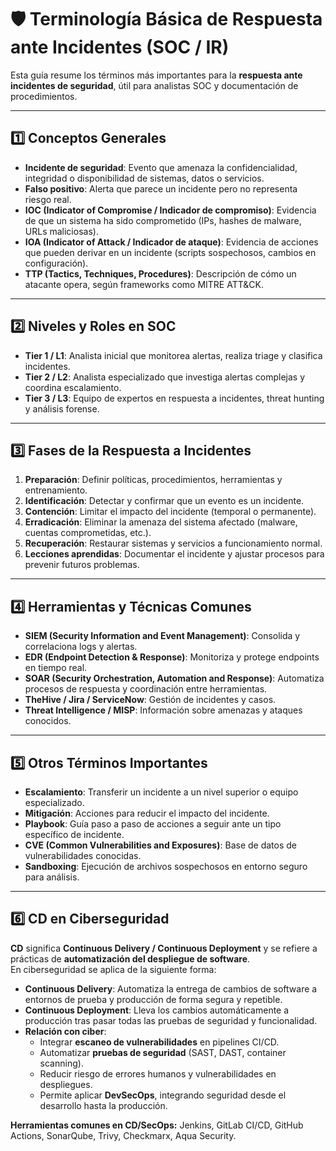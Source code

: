 # 🛡️ Terminología Básica de Respuesta ante Incidentes (SOC / IR)

Esta guía resume los términos más importantes para la **respuesta ante incidentes de seguridad**, útil para analistas SOC y documentación de procedimientos.

---

## 1️⃣ Conceptos Generales
- **Incidente de seguridad**: Evento que amenaza la confidencialidad, integridad o disponibilidad de sistemas, datos o servicios.  
- **Falso positivo**: Alerta que parece un incidente pero no representa riesgo real.  
- **IOC (Indicator of Compromise / Indicador de compromiso)**: Evidencia de que un sistema ha sido comprometido (IPs, hashes de malware, URLs maliciosas).  
- **IOA (Indicator of Attack / Indicador de ataque)**: Evidencia de acciones que pueden derivar en un incidente (scripts sospechosos, cambios en configuración).  
- **TTP (Tactics, Techniques, Procedures)**: Descripción de cómo un atacante opera, según frameworks como MITRE ATT&CK.  

---

## 2️⃣ Niveles y Roles en SOC
- **Tier 1 / L1**: Analista inicial que monitorea alertas, realiza triage y clasifica incidentes.  
- **Tier 2 / L2**: Analista especializado que investiga alertas complejas y coordina escalamiento.  
- **Tier 3 / L3**: Equipo de expertos en respuesta a incidentes, threat hunting y análisis forense.  

---

## 3️⃣ Fases de la Respuesta a Incidentes
1. **Preparación**: Definir políticas, procedimientos, herramientas y entrenamiento.  
2. **Identificación**: Detectar y confirmar que un evento es un incidente.  
3. **Contención**: Limitar el impacto del incidente (temporal o permanente).  
4. **Erradicación**: Eliminar la amenaza del sistema afectado (malware, cuentas comprometidas, etc.).  
5. **Recuperación**: Restaurar sistemas y servicios a funcionamiento normal.  
6. **Lecciones aprendidas**: Documentar el incidente y ajustar procesos para prevenir futuros problemas.  

---

## 4️⃣ Herramientas y Técnicas Comunes
- **SIEM (Security Information and Event Management)**: Consolida y correlaciona logs y alertas.  
- **EDR (Endpoint Detection & Response)**: Monitoriza y protege endpoints en tiempo real.  
- **SOAR (Security Orchestration, Automation and Response)**: Automatiza procesos de respuesta y coordinación entre herramientas.  
- **TheHive / Jira / ServiceNow**: Gestión de incidentes y casos.  
- **Threat Intelligence / MISP**: Información sobre amenazas y ataques conocidos.  

---

## 5️⃣ Otros Términos Importantes
- **Escalamiento**: Transferir un incidente a un nivel superior o equipo especializado.  
- **Mitigación**: Acciones para reducir el impacto del incidente.  
- **Playbook**: Guía paso a paso de acciones a seguir ante un tipo específico de incidente.  
- **CVE (Common Vulnerabilities and Exposures)**: Base de datos de vulnerabilidades conocidas.  
- **Sandboxing**: Ejecución de archivos sospechosos en entorno seguro para análisis.  

---

## 6️⃣ CD en Ciberseguridad

**CD** significa **Continuous Delivery / Continuous Deployment** y se refiere a prácticas de **automatización del despliegue de software**.  
En ciberseguridad se aplica de la siguiente forma:

- **Continuous Delivery**: Automatiza la entrega de cambios de software a entornos de prueba y producción de forma segura y repetible.  
- **Continuous Deployment**: Lleva los cambios automáticamente a producción tras pasar todas las pruebas de seguridad y funcionalidad.  
- **Relación con ciber**:  
  - Integrar **escaneo de vulnerabilidades** en pipelines CI/CD.  
  - Automatizar **pruebas de seguridad** (SAST, DAST, container scanning).  
  - Reducir riesgo de errores humanos y vulnerabilidades en despliegues.  
  - Permite aplicar **DevSecOps**, integrando seguridad desde el desarrollo hasta la producción.  

**Herramientas comunes en CD/SecOps:** Jenkins, GitLab CI/CD, GitHub Actions, SonarQube, Trivy, Checkmarx, Aqua Security.
